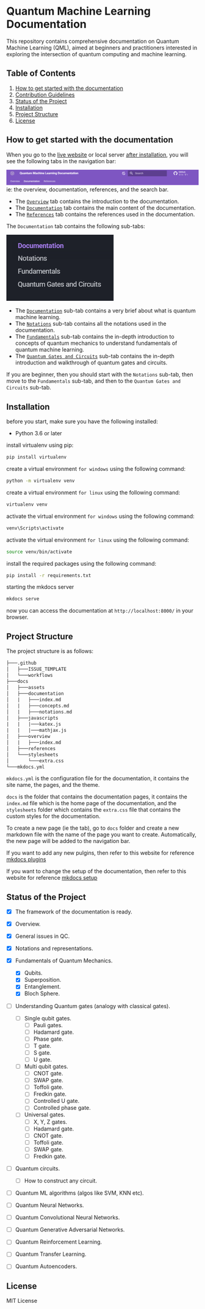 # Quantum Machine Learning Documentation

This repository contains comprehensive documentation on Quantum Machine Learning (QML), aimed at beginners and practitioners interested in exploring the intersection of quantum computing and machine learning.

## Table of Contents
1. [How to get started with the documentation](#how-to-get-started-with-the-documentation)
2. [Contribution Guidelines](./CONTRIBUTING.md)
3. [Status of the Project](#status-of-the-project)
4. [Installation](#installation)
5. [Project Structure](#project-structure)
6. [License](#license)

## How to get started with the documentation
When you go to the [live website](https://qml-documentation.netlify.app/) or local server [after installation](#installation), you will see the following tabs in the navigation bar:

![Navigation Tabs image](./docs/assets/navigation-tabs.png)
ie: the overview, documentation, references, and the search bar.

* The [`Overview`](https://qml-documentation.netlify.app/) tab contains the introduction to the documentation. 
* The [`Documentation`](https://qml-documentation.netlify.app/documentation/) tab contains the main content of the documentation. 
* The [`References`](https://qml-documentation.netlify.app/references/) tab contains the references used in the documentation. 


The `Documentation` tab contains the following sub-tabs:

![Documentation subtabs](./docs/assets/documentation-subtabs.png)

* The [`Documentation`](https://qml-documentation.netlify.app/documentation/) sub-tab contains a very brief about what is quantum machine learning. 
* The [`Notations`](https://qml-documentation.netlify.app/documentation/notations/) sub-tab contains all the notations used in the documentation. 
* The [`Fundamentals`](https://qml-documentation.netlify.app/documentation/fundamentals/) sub-tab contains the in-depth introduction to concepts of quantum mechanics to understand fundamentals of quantum machine learning. 
* The [`Quantum Gates and Circuits`](https://qml-documentation.netlify.app/documentation/gates-and-circuits/) sub-tab contains the in-depth introduction and walkthrough of quantum gates and circuits.

If you are beginner, then you should start with the `Notations` sub-tab, then move to the `Fundamentals` sub-tab, and then to the `Quantum Gates and Circuits` sub-tab.


## Installation
before you start, make sure you have the following installed:
- Python 3.6 or later

install virtualenv using pip:
```bash
pip install virtualenv
```

create a virtual environment `for windows` using the following command:
```bash
python -m virtualenv venv
```

create a virtual environment `for linux` using the following command:
```bash
virtualenv venv
```

activate the virtual environment `for windows` using the following command:
```bash
venv\Scripts\activate
```

activate the virtual environment `for linux` using the following command:
```bash
source venv/bin/activate
```

install the required packages using the following command:
```bash
pip install -r requirements.txt
```

starting the mkdocs server
```bash
mkdocs serve
```

now you can access the documentation at `http://localhost:8000/` in your browser.

## Project Structure
The project structure is as follows:
```
├───.github
│   ├───ISSUE_TEMPLATE
│   └───workflows
├───docs
│   ├───assets
│   ├───documentation
│   |   ├───index.md
│   |   ├───concepts.md
│   |   ├───notations.md
│   ├───javascripts
|   |   |───katex.js
|   |   |───mathjax.js
│   ├───overview
│   |   ├───index.md
│   ├───references
│   └───stylesheets
│       └───extra.css
└───mkdocs.yml
```

`mkdocs.yml` is the configuration file for the documentation, it contains the site name, the pages, and the theme.

`docs` is the folder that contains the documentation pages, it contains the `index.md` file which is the home page of the documentation, and the `stylesheets` folder which contains the `extra.css` file that contains the custom styles for the documentation.

To create a new page (ie the tab), go to `docs` folder and create a new markdown file with the name of the page you want to create. Automatically, the new page will be added to the navigation bar.

If you want to add any new pulgins, then refer to this website for reference [mkdocs plugins](https://squidfunk.github.io/mkdocs-material/plugins/)

If you want to change the setup of the documentation, then refer to this website for reference [mkdocs setup](https://squidfunk.github.io/mkdocs-material/setup/)


## Status of the Project
- [x] The framework of the documentation is ready.
- [x] Overview.
- [x] General issues in QC.
- [x] Notations and representations.
- [X] Fundamentals of Quantum Mechanics.
    - [x] Qubits.
    - [x] Superposition.
    - [x] Entanglement.
    - [x] Bloch Sphere.
- [ ] Understanding Quantum gates (analogy with classical gates).
    - [ ] Single qubit gates.
        - [ ] Pauli gates.
        - [ ] Hadamard gate.
        - [ ] Phase gate.
        - [ ] T gate.
        - [ ] S gate.
        - [ ] U gate.
    - [ ] Multi qubit gates.
        - [ ] CNOT gate.
        - [ ] SWAP gate.
        - [ ] Toffoli gate.
        - [ ] Fredkin gate.
        - [ ] Controlled U gate.
        - [ ] Controlled phase gate.
    - [ ] Universal gates.
        - [ ] X, Y, Z gates.
        - [ ] Hadamard gate.
        - [ ] CNOT gate.
        - [ ] Toffoli gate.
        - [ ] SWAP gate.
        - [ ] Fredkin gate.
- [ ] Quantum circuits.
    - [ ] How to construct any circuit.
- [ ] Quantum ML algorithms (algos like SVM, KNN etc).
- [ ] Quantum Neural Networks.
- [ ] Quantum Convolutional Neural Networks.
- [ ] Quantum Generative Adversarial Networks.
- [ ] Quantum Reinforcement Learning.
- [ ] Quantum Transfer Learning.
- [ ] Quantum Autoencoders.


## License
MIT License

